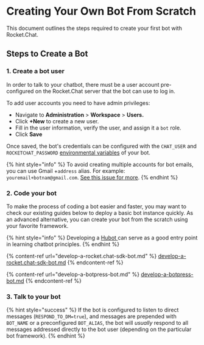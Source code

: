 # Creating Your Own Bot From Scratch

This document outlines the steps required to create your first bot with Rocket.Chat.

## Steps to Create a Bot

### 1. Create a bot user

In order to talk to your chatbot, there must be a user account pre-configured on the Rocket.Chat server that the bot can use to log in.

To add user accounts you need to have admin privileges:

* Navigate to **Administration** > **Workspace** > **Users.**
* Click **+New** to create a new user.
* Fill in the user information, verify the user, and assign it a `bot` role.
* Click **Save**

Once saved, the bot's credentials can be configured with the `CHAT_USER` and `ROCKETCHAT_PASSWORD` [environmental variables](../bots-development-environment-setup.md) of your bot.

{% hint style="info" %}
To avoid creating multiple accounts for bot emails, you can use Gmail +`address` alias. For example: `youremail+botnam@gmail.com`. [See this issue for more](https://github.com/RocketChat/Rocket.Chat/issues/7125).
{% endhint %}

### 2. Code your bot

To make the process of coding a bot easier and faster, you may want to check our existing guides below to deploy a basic bot instance quickly. As an advanced alternative, you can create your bot from the scratch using your favorite framework.

{% hint style="info" %}
Developing a [Hubot ](https://github.com/RocketChat/hubot-rocketchat-boilerplate)can serve as a good entry point in learning chatbot principles.
{% endhint %}

{% content-ref url="develop-a-rocket.chat-sdk-bot.md" %}
[develop-a-rocket.chat-sdk-bot.md](develop-a-rocket.chat-sdk-bot.md)
{% endcontent-ref %}

{% content-ref url="develop-a-botpress-bot.md" %}
[develop-a-botpress-bot.md](develop-a-botpress-bot.md)
{% endcontent-ref %}

### 3. Talk to your bot

{% hint style="success" %}
If the bot is configured to listen to direct messages (`RESPOND_TO_DM=true`), and messages are prepended with `BOT_NAME` or a preconfigured `BOT_ALIAS`, the bot will _usually_ respond to all messages addressed directly to the bot user (depending on the particular bot framework).
{% endhint %}
